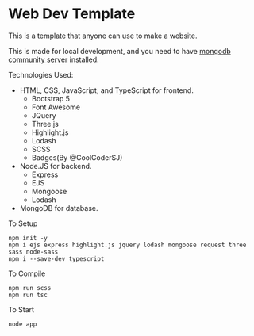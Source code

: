 # Web Dev Template

This is a template that anyone can use to make a website.

This is made for local development, and you need to have [mongodb community server](https://www.mongodb.com/try/download/community) installed.

Technologies Used: 
* HTML, CSS, JavaScript, and TypeScript for frontend.
  * Bootstrap 5
  * Font Awesome
  * JQuery
  * Three.js
  * Highlight.js
  * Lodash
  * SCSS
  * Badges(By @CoolCoderSJ)
* Node.JS for backend.
  * Express
  * EJS
  * Mongoose
  * Lodash
* MongoDB for database.

To Setup
```shell
npm init -y
npm i ejs express highlight.js jquery lodash mongoose request three sass node-sass
npm i --save-dev typescript
```

To Compile
```shell
npm run scss
npm run tsc
```

To Start
```shell
node app
```
